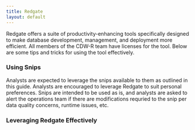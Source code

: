 ```yaml
---
title: Redgate
layout: default
---
```


Redgate offers a suite of productivity-enhancing tools specifically designed to make database development, management, and deployment more efficient. All members of the CDW-R team have licenses for the tool. Below are some tips and tricks for using the tool effectively. 

### Using Snips

Analysts are expected to leverage the snips available to them as outlined in this guide. Analysts are encouraged to leverage Redgate to suit personal preferences. Snips are intended to be used as is, and analysts are asked to alert the operations team if there are modifications requried to the snip per data quality concerns, runtime issues, etc. 

### Leveraging Redgate Effectively

